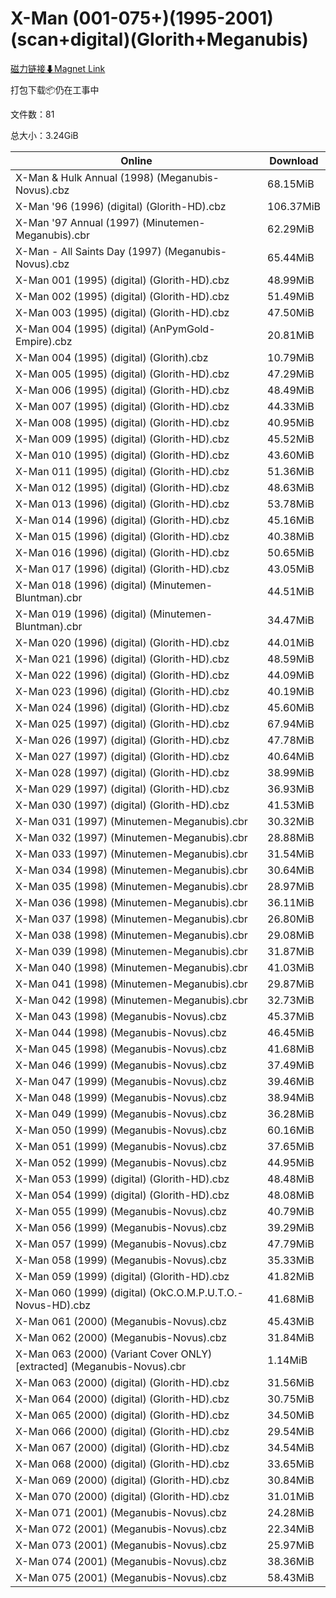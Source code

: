 # X-Man (001-075+)(1995-2001)(scan+digital)(Glorith+Meganubis)

[磁力链接⬇Magnet Link](magnet:?xt=urn:btih:384923adb692e2d9cb56c7553738c2f595a828ec&dn=X-Man%20%28001-075%2B%29%281995-2001%29%28scan%2Bdigital%29%28Glorith%2BMeganubis%29)

打包下载📦仍在工事中

文件数：81

总大小：3.24GiB

Online | Download
--- | ---
X-Man & Hulk Annual (1998) (Meganubis-Novus).cbz | 68.15MiB
X-Man '96 (1996) (digital) (Glorith-HD).cbz | 106.37MiB
X-Man '97 Annual (1997) (Minutemen-Meganubis).cbr | 62.29MiB
X-Man - All Saints Day (1997) (Meganubis-Novus).cbz | 65.44MiB
X-Man 001 (1995) (digital) (Glorith-HD).cbz | 48.99MiB
X-Man 002 (1995) (digital) (Glorith-HD).cbz | 51.49MiB
X-Man 003 (1995) (digital) (Glorith-HD).cbz | 47.50MiB
X-Man 004 (1995) (digital) (AnPymGold-Empire).cbz | 20.81MiB
X-Man 004 (1995) (digital) (Glorith).cbz | 10.79MiB
X-Man 005 (1995) (digital) (Glorith-HD).cbz | 47.29MiB
X-Man 006 (1995) (digital) (Glorith-HD).cbz | 48.49MiB
X-Man 007 (1995) (digital) (Glorith-HD).cbz | 44.33MiB
X-Man 008 (1995) (digital) (Glorith-HD).cbz | 40.95MiB
X-Man 009 (1995) (digital) (Glorith-HD).cbz | 45.52MiB
X-Man 010 (1995) (digital) (Glorith-HD).cbz | 43.60MiB
X-Man 011 (1995) (digital) (Glorith-HD).cbz | 51.36MiB
X-Man 012 (1995) (digital) (Glorith-HD).cbz | 48.63MiB
X-Man 013 (1996) (digital) (Glorith-HD).cbz | 53.78MiB
X-Man 014 (1996) (digital) (Glorith-HD).cbz | 45.16MiB
X-Man 015 (1996) (digital) (Glorith-HD).cbz | 40.38MiB
X-Man 016 (1996) (digital) (Glorith-HD).cbz | 50.65MiB
X-Man 017 (1996) (digital) (Glorith-HD).cbz | 43.05MiB
X-Man 018 (1996) (digital) (Minutemen-Bluntman).cbr | 44.51MiB
X-Man 019 (1996) (digital) (Minutemen-Bluntman).cbr | 34.47MiB
X-Man 020 (1996) (digital) (Glorith-HD).cbz | 44.01MiB
X-Man 021 (1996) (digital) (Glorith-HD).cbz | 48.59MiB
X-Man 022 (1996) (digital) (Glorith-HD).cbz | 44.09MiB
X-Man 023 (1996) (digital) (Glorith-HD).cbz | 40.19MiB
X-Man 024 (1996) (digital) (Glorith-HD).cbz | 45.60MiB
X-Man 025 (1997) (digital) (Glorith-HD).cbz | 67.94MiB
X-Man 026 (1997) (digital) (Glorith-HD).cbz | 47.78MiB
X-Man 027 (1997) (digital) (Glorith-HD).cbz | 40.64MiB
X-Man 028 (1997) (digital) (Glorith-HD).cbz | 38.99MiB
X-Man 029 (1997) (digital) (Glorith-HD).cbz | 36.93MiB
X-Man 030 (1997) (digital) (Glorith-HD).cbz | 41.53MiB
X-Man 031 (1997) (Minutemen-Meganubis).cbr | 30.32MiB
X-Man 032 (1997) (Minutemen-Meganubis).cbr | 28.88MiB
X-Man 033 (1997) (Minutemen-Meganubis).cbr | 31.54MiB
X-Man 034 (1998) (Minutemen-Meganubis).cbr | 30.64MiB
X-Man 035 (1998) (Minutemen-Meganubis).cbr | 28.97MiB
X-Man 036 (1998) (Minutemen-Meganubis).cbr | 36.11MiB
X-Man 037 (1998) (Minutemen-Meganubis).cbr | 26.80MiB
X-Man 038 (1998) (Minutemen-Meganubis).cbr | 29.08MiB
X-Man 039 (1998) (Minutemen-Meganubis).cbr | 31.87MiB
X-Man 040 (1998) (Minutemen-Meganubis).cbr | 41.03MiB
X-Man 041 (1998) (Minutemen-Meganubis).cbr | 29.87MiB
X-Man 042 (1998) (Minutemen-Meganubis).cbr | 32.73MiB
X-Man 043 (1998) (Meganubis-Novus).cbz | 45.37MiB
X-Man 044 (1998) (Meganubis-Novus).cbz | 46.45MiB
X-Man 045 (1998) (Meganubis-Novus).cbz | 41.68MiB
X-Man 046 (1999) (Meganubis-Novus).cbz | 37.49MiB
X-Man 047 (1999) (Meganubis-Novus).cbz | 39.46MiB
X-Man 048 (1999) (Meganubis-Novus).cbz | 38.94MiB
X-Man 049 (1999) (Meganubis-Novus).cbz | 36.28MiB
X-Man 050 (1999) (Meganubis-Novus).cbz | 60.16MiB
X-Man 051 (1999) (Meganubis-Novus).cbz | 37.65MiB
X-Man 052 (1999) (Meganubis-Novus).cbz | 44.95MiB
X-Man 053 (1999) (digital) (Glorith-HD).cbz | 48.48MiB
X-Man 054 (1999) (digital) (Glorith-HD).cbz | 48.08MiB
X-Man 055 (1999) (Meganubis-Novus).cbz | 40.79MiB
X-Man 056 (1999) (Meganubis-Novus).cbz | 39.29MiB
X-Man 057 (1999) (Meganubis-Novus).cbz | 47.79MiB
X-Man 058 (1999) (Meganubis-Novus).cbz | 35.33MiB
X-Man 059 (1999) (digital) (Glorith-HD).cbz | 41.82MiB
X-Man 060 (1999) (digital) (OkC.O.M.P.U.T.O.-Novus-HD).cbz | 41.68MiB
X-Man 061 (2000) (Meganubis-Novus).cbz | 45.43MiB
X-Man 062 (2000) (Meganubis-Novus).cbz | 31.84MiB
X-Man 063 (2000) (Variant Cover ONLY) \[extracted\] (Meganubis-Novus).cbr | 1.14MiB
X-Man 063 (2000) (digital) (Glorith-HD).cbz | 31.56MiB
X-Man 064 (2000) (digital) (Glorith-HD).cbz | 30.75MiB
X-Man 065 (2000) (digital) (Glorith-HD).cbz | 34.50MiB
X-Man 066 (2000) (digital) (Glorith-HD).cbz | 29.54MiB
X-Man 067 (2000) (digital) (Glorith-HD).cbz | 34.54MiB
X-Man 068 (2000) (digital) (Glorith-HD).cbz | 33.65MiB
X-Man 069 (2000) (digital) (Glorith-HD).cbz | 30.84MiB
X-Man 070 (2000) (digital) (Glorith-HD).cbz | 31.01MiB
X-Man 071 (2001) (Meganubis-Novus).cbz | 24.28MiB
X-Man 072 (2001) (Meganubis-Novus).cbz | 22.34MiB
X-Man 073 (2001) (Meganubis-Novus).cbz | 25.97MiB
X-Man 074 (2001) (Meganubis-Novus).cbz | 38.36MiB
X-Man 075 (2001) (Meganubis-Novus).cbz | 58.43MiB